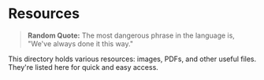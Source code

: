 # Resources

> **Random Quote:** The most dangerous phrase in the language is, "We've always done it this way."

This directory holds various resources: images, PDFs, and other useful files. They're listed here for quick and easy access.
